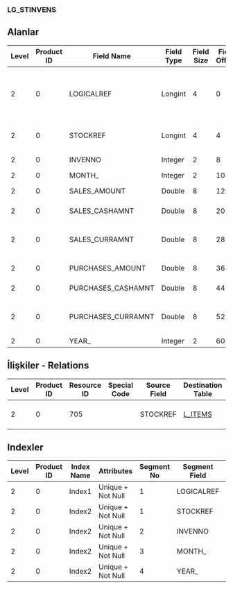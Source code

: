 ### LG_STINVENS

## Alanlar

**Level**|**Product ID**|**Field Name**|**Field Type**|**Field Size**|**Field Offset**|**Türkçe Açıklama**|**Expression**
-----|-----|-----|-----|-----|-----|-----|-----
2|0|LOGICALREF|Longint|4|0|Aylık Alınan / Satılan Malzeme Toplamları|Item Purch/Sls Monthly Totals Logical Reference
2|0|STOCKREF|Longint|4|4|Malzemeler Log. Ref. ITEMS|ITEMS LOGICALREF
2|0|INVENNO|Integer|2|8|Ambar Numarası|Warehouse Number
2|0|MONTH_|Integer|2|10|Ay|Month
2|0|SALES_AMOUNT|Double|8|12|Satış Miktarı|Sales Quantity
2|0|SALES_CASHAMNT|Double|8|20|Satış Tutarı|Sales Amount
2|0|SALES_CURRAMNT|Double|8|28|Satış Tutarı (RD)|Sales Amount (Reporting Currency)
2|0|PURCHASES_AMOUNT|Double|8|36|Alımlar Miktarı|Purchase Quantitiy
2|0|PURCHASES_CASHAMNT|Double|8|44|Alımlar Tutarı|Purchase Amount
2|0|PURCHASES_CURRAMNT|Double|8|52|Satış Tutarı (RD)|Sales Amount (Reporting Currency)
2|0|YEAR_|Integer|2|60|Yıl|Year

## İlişkiler - Relations

**Level**|**Product ID**|**Resource ID**|**Special Code**|**Source Field**|**Destination Table**|**Destination Field**|**Relation Type**|**Extra Condition**
-----|-----|-----|-----|-----|-----|-----|-----|-----
2|0|705||STOCKREF|[L_ITEMS](../LG_ITEMS "L_ITEMS")|LOGICALREF|one-to-many|

## Indexler

**Level**|**Product ID**|**Index Name**|**Attributes**|**Segment No**|**Segment Field**|**Sense**
-----|-----|-----|-----|-----|-----|-----
2|0|Index1|Unique + Not Null|1|LOGICALREF|Ascending
2|0|Index2|Unique + Not Null|1|STOCKREF|Ascending
2|0|Index2|Unique + Not Null|2|INVENNO|Ascending
2|0|Index2|Unique + Not Null|3|MONTH_|Ascending
2|0|Index2|Unique + Not Null|4|YEAR_|Ascending

